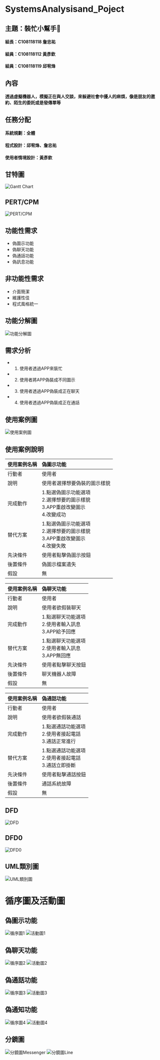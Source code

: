 # SystemsAnalysisand_Poject

## 主題：裝忙小幫手:robot:
#### 組長：C108118118 詹忠祐
#### 組員：C108118112 黃彥欽
#### 組員：C108118119 邱宥烽

## 內容
#### 透過虛擬機器人，模擬正在與人交談，來躲避社會中擾人的麻煩，像是朋友的邀約、陌生的委託或是發傳單等

## 任務分配
#### 系統規劃：全體
#### 程式設計：邱宥烽、詹忠祐
#### 使用者情境設計：黃彥欽

## 甘特圖
![Gantt Chart](https://raw.githubusercontent.com/m0001123/SystemsAnalysisand_Poject/main/Gantt%20Chart.png)
## PERT/CPM
![PERT/CPM](https://i.imgur.com/DiPLuaD.jpg)

## 功能性需求
* 偽圖示功能
* 偽聊天功能
* 偽通話功能
* 偽訊息功能

## 非功能性需求
* 介面簡潔
* 維護性佳
* 程式風格統一

## 功能分解圖
![功能分解圖](https://github.com/m0001123/SystemsAnalysisand_Poject/blob/main/%E7%B3%BB%E7%B5%B1%E5%88%86%E6%9E%90%E8%88%87%E8%A8%AD%E8%A8%88%E5%B0%88%E6%A1%88%E5%8A%9F%E8%83%BD%E5%88%86%E8%A7%A3%E5%9C%96.jpg?raw=true)

## 需求分析
* 1. 使用者透過APP來裝忙
* 2. 使用者將APP偽裝成不同圖示
* 3. 使用者透過APP偽裝成正在聊天
* 4. 使用者透過APP偽裝成正在通話


## 使用案例圖
![使用案例圖](https://github.com/m0001123/SystemsAnalysisand_Poject/blob/main/%E7%B3%BB%E7%B5%B1%E5%88%86%E6%9E%90%E8%88%87%E8%A8%AD%E8%A8%88%E5%B0%88%E6%A1%88%E4%BD%BF%E7%94%A8%E6%A1%88%E4%BE%8B%E5%9C%96.jpg?raw=true)

## 使用案例說明
|使用案例名稱|偽圖示功能|
|:---|:---|
|行動者|使用者|
|說明|使用者選擇想要偽裝的圖示樣貌|
|完成動作|1.點選偽圖示功能選項</br>2.選擇想要的圖示樣貌</br>3.APP重啟改變圖示</br>4.改變成功|
|替代方案|1.點選偽圖示功能選項</br>2.選擇想要的圖示樣貌</br>3.APP重啟改變圖示</br>4.改變失敗|
|先決條件|使用者點擊偽圖示按鈕|
|後置條件|偽圖示檔案遺失|
|假設|無|

|使用案例名稱|偽聊天功能|
|:---|:---|
|行動者|使用者|
|說明|使用者欲假裝聊天|
|完成動作|1.點選聊天功能選項</br>2.使用者輸入訊息</br>3.APP給予回應|
|替代方案|1.點選聊天功能選項</br>2.使用者輸入訊息</br>3.APP無回應|
|先決條件|使用者點擊聊天按鈕|
|後置條件|聊天機器人故障|
|假設|無|

|使用案例名稱|偽通話功能|
|:---|:---|
|行動者|使用者|
|說明|使用者欲假裝通話|
|完成動作|1.點選通話功能選項</br>2.使用者接起電話</br>3.通話正常進行|
|替代方案|1.點選通話功能選項</br>2.使用者接起電話</br>3.通話立即掛斷|
|先決條件|使用者點擊通話按鈕|
|後置條件|通話系統故障|
|假設|無|

## DFD
![DFD](https://raw.githubusercontent.com/m0001123/SystemsAnalysisand_Poject/main/DFD.jpg)

## DFD0
![DFD0](https://raw.githubusercontent.com/m0001123/SystemsAnalysisand_Poject/main/DFD0.jpg)

## UML類別圖
![UML類別圖](https://github.com/m0001123/SystemsAnalysisand_Poject/blob/main/UML%E9%A1%9E%E5%88%A5%E5%9C%96.png?raw=true)

# 循序圖及活動圖
## 偽圖示功能
![循序圖1](https://github.com/m0001123/SystemsAnalysisand_Poject/blob/main/%E5%BE%AA%E5%BA%8F%E5%9C%961.png?raw=true)
![活動圖1](https://github.com/m0001123/SystemsAnalysisand_Poject/blob/main/%E6%B4%BB%E5%8B%95%E5%9C%961.png?raw=true)

## 偽聊天功能
![循序圖2](https://github.com/m0001123/SystemsAnalysisand_Poject/blob/main/%E5%BE%AA%E5%BA%8F%E5%9C%962.png?raw=true)
![活動圖2](https://github.com/m0001123/SystemsAnalysisand_Poject/blob/main/%E6%B4%BB%E5%8B%95%E5%9C%962.png?raw=true)

## 偽通話功能
![循序圖3](https://github.com/m0001123/SystemsAnalysisand_Poject/blob/main/%E5%BE%AA%E5%BA%8F%E5%9C%963.png?raw=true)
![活動圖3](https://github.com/m0001123/SystemsAnalysisand_Poject/blob/main/%E6%B4%BB%E5%8B%95%E5%9C%963.png?raw=true)

## 偽通知功能
![循序圖4](https://github.com/m0001123/SystemsAnalysisand_Poject/blob/main/%E5%BE%AA%E5%BA%8F%E5%9C%964.png?raw=true)
![活動圖4](https://github.com/m0001123/SystemsAnalysisand_Poject/blob/main/%E6%B4%BB%E5%8B%95%E5%9C%964.png?raw=true)

## 分鏡圖
![分鏡圖Messenger](https://raw.githubusercontent.com/m0001123/SystemsAnalysisand_Poject/main/%E5%88%86%E9%8F%A1%E5%9C%96Messenger.png)
![分鏡圖Line](https://github.com/m0001123/SystemsAnalysisand_Poject/blob/main/%E5%88%86%E9%8F%A1%E5%9C%96Line.png)
